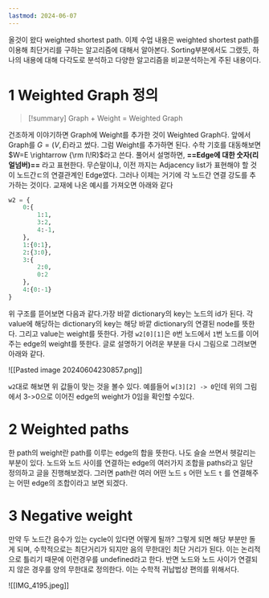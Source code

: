 ```yaml
---
lastmod: 2024-06-07
---
```

올것이 왔다 weighted shortest path. 이제 수업 내용은 weighted shortest path를 이용해 최단거리를 구하는 알고리즘에 대해서 알아본다. Sorting부분에서도 그랬듯, 하나의 내용에 대해 다각도로 분석하고 다양한 알고리즘을 비교분석하는게 주된 내용이다.

# 1 Weighted Graph 정의
> [!summary]
> Graph + Weight = Weighted Graph

건조하게 이야기하면 Graph에 Weight를 추가한 것이 Weighted Graph다. 앞에서 Graph를 $G=(V,E)$라고 썼다. 그럼 Weight를 추가하면 된다. 수학 기호를 대동해보면 $W=E \rightarrow {\rm I\!R}$라고 쓴다. 풀어서 설명하면, **==Edge에 대한 숫자(리얼넘버)==** 라고 표현한다. 무슨말이냐, 이전 까지는 Adjacency list가 표현해야 할 것이 노드간ㄷ의 연결관계인 Edge였다. 그러나 이제는 거기에 각 노드간 연결 강도를 추가하는 것이다. 교재에 나온 예시를 가져오면 아래와 같다

```python
w2 = {
	0:{
		1:1,
		3:2,
		4:-1,
	},
	1:{0:1},
	2:{3:0},
	3:{
		2:0,
		0:2
	},
	4:{0:-1}
}
```

위 구조를 뜯어보면 다음과 같다.가장 바깥 dictionary의 key는 노드의 id가 된다. 각 value에 해당하는 dictionary의 key는 해당 바깥 dictionary의 연결된 node를 뜻한다. 그리고 value는 weight를 뜻한다. 가령 `w2[0][1]`은 `0`번 노드에서 `1`번 노드를 이어주는 edge의 weight를 뜻한다. 글로 설명하기 어려운 부분을 다시 그림으로 그려보면 아래와 같다.

![[Pasted image 20240604230857.png]]

`w2`대로 해보면 위 값들이 맞는 것을 볼수 있다. 예를들어 `w[3][2] -> 0`인데 위의 그림에서 3->0으로 이어진 edge의 weight가 0임을 확인할 수있다.

# 2 Weighted paths
한 path의 weight란 path를 이루는 edge의 합을 뜻한다. 나도 슬슬 쓰면서 헷갈리는 부분이 있다. 노드와 노드 사이를 연결하는 edge의 여러가지 조합을 paths라고 일단 정의하고 글을 진행해보겠다. 그러면 path란 여러 어떤 노드 `s` 어떤 노드 `t` 를 연결해주는 어떤 edge의 조합이라고 보면 되겠다. 

# 3 Negative weight
만약 두 노드간 음수가 있는 cycle이 있다면 어떻게 될까? 그렇게 되면 해당 부분만 돌게 되며, 수학적으로는 최단거리가 되지만 음의 무한대인 최단 거리가 된다. 이는 논리적으로 틀리기 때문에 이런경우를 undefined라고 한다. 반면 노드와 노드 사이가 연결되지 않은 경우를 양의 무한대로 정의한다. 이는 수학적 귀납법상 편의를 위해서다.

![[IMG_4195.jpeg]]
